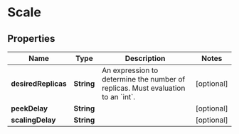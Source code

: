 

# Scale

## Properties

Name | Type | Description | Notes
------------ | ------------- | ------------- | -------------
**desiredReplicas** | **String** | An expression to determine the number of replicas. Must evaluation to an &#x60;int&#x60;. |  [optional]
**peekDelay** | **String** |  |  [optional]
**scalingDelay** | **String** |  |  [optional]



